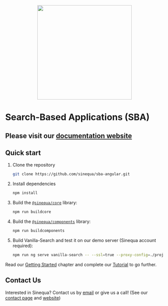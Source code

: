 
<img src="docs/assets/index/sinequa-logo-light-lg.png" width="300" style="margin: auto; display: block;">

# Search-Based Applications (SBA)

## Please visit our [documentation website](https://sinequa.github.io/sba-angular/)

## Quick start

1. Clone the repository

    ```bash
    git clone https://github.com/sinequa/sba-angular.git
    ```

2. Install dependencies

    ```bash
    npm install
    ```

3. Build the [`@sinequa/core`](https://sinequa.github.io/sba-angular/libraries/core/core.html) library:

    ```bash
    npm run buildcore
    ```

4. Build the [`@sinequa/components`](https://sinequa.github.io/sba-angular/libraries/components/components.html) library:

    ```bash
    npm run buildcomponents
    ```

5. Build Vanilla-Search and test it on our demo server (Sinequa account required):

    ```bash
    npm run ng serve vanilla-search -- --ssl=true --proxy-config=./projects/vanilla-search/src/proxy.conf.json
    ```

Read our [Getting Started](https://sinequa.github.io/sba-angular/gettingstarted/gettingstarted.html) chapter and complete our [Tutorial](https://sinequa.github.io/sba-angular/tutorial/tutorial.html) to go further.

## Contact Us

Interested in Sinequa? Contact us by [email](mailto:info@sinequa.com) or give us a call! (See our [contact page](https://go.sinequa.com/contact.html) and [website](https://www.sinequa.com))
